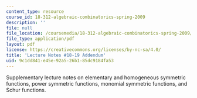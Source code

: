```yaml
---
content_type: resource
course_id: 18-312-algebraic-combinatorics-spring-2009
description: ''
file: null
file_location: /coursemedia/18-312-algebraic-combinatorics-spring-2009/9c1dd841e45e92a526b185dc9184fa53_MIT18_312S09_lec18_Symm.pdf
file_type: application/pdf
layout: pdf
license: https://creativecommons.org/licenses/by-nc-sa/4.0/
title: 'Lecture Notes #18-19 Addendum'
uid: 9c1dd841-e45e-92a5-26b1-85dc9184fa53
---
```

Supplementary lecture notes on elementary and homogeneous symmetric func­tions, power symmetric functions, monomial symmetric functions, and Schur functions.